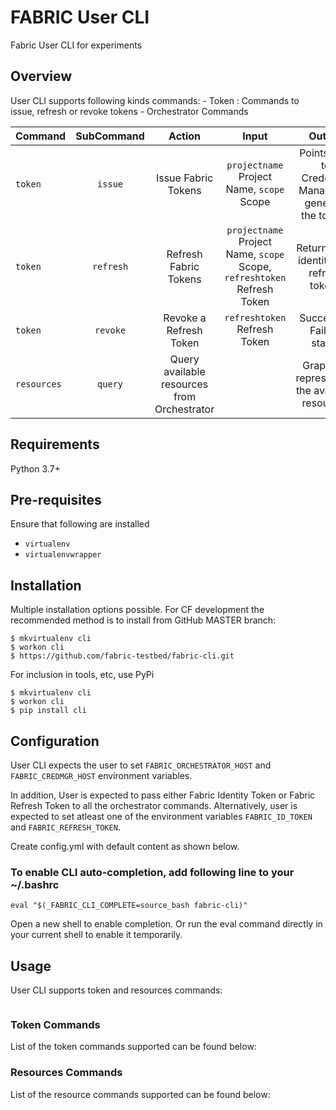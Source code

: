 # FABRIC User CLI

Fabric User CLI for experiments

## Overview
User CLI supports following kinds commands:
    - Token : Commands to issue, refresh or revoke tokens
    - Orchestrator Commands

Command | SubCommand | Action | Input | Output
:--------|:----:|:----:|:---:|:---:
`token` | `issue`| Issue Fabric Tokens | `projectname` Project Name, `scope` Scope | Points user to Credential Manager to generate the tokens
`token` | `refresh`| Refresh Fabric Tokens | `projectname` Project Name, `scope` Scope, `refreshtoken` Refresh Token | Returns new identity and refresh tokens
`token` | `revoke` | Revoke a Refresh Token |  `refreshtoken` Refresh Token | Success or Failure status
`resources` | `query` | Query available resources from Orchestrator |  | Graph ML representing the available resources

## Requirements
Python 3.7+

## Pre-requisites
Ensure that following are installed
- `virtualenv`
- `virtualenvwrapper`

## Installation
Multiple installation options possible. For CF development the recommended method is to install from GitHub MASTER branch:
```
$ mkvirtualenv cli
$ workon cli
$ https://github.com/fabric-testbed/fabric-cli.git
```
For inclusion in tools, etc, use PyPi
```
$ mkvirtualenv cli
$ workon cli
$ pip install cli
```

## Configuration
User CLI expects the user to set `FABRIC_ORCHESTRATOR_HOST` and `FABRIC_CREDMGR_HOST` environment variables. 

In addition, User is expected to pass either Fabric Identity Token or Fabric Refresh Token to all the orchestrator commands. 
Alternatively, user is expected to set atleast one of the environment variables `FABRIC_ID_TOKEN` and `FABRIC_REFRESH_TOKEN`.

Create config.yml with default content as shown below. 
 
### To enable CLI auto-completion, add following line to your ~/.bashrc
```
eval "$(_FABRIC_CLI_COMPLETE=source_bash fabric-cli)"
```
Open a new shell to enable completion.
Or run the eval command directly in your current shell to enable it temporarily.

## Usage
User CLI supports token and resources commands:
```

```

### Token Commands
List of the token commands supported can be found below:

### Resources Commands
List of the resource commands supported can be found below:
